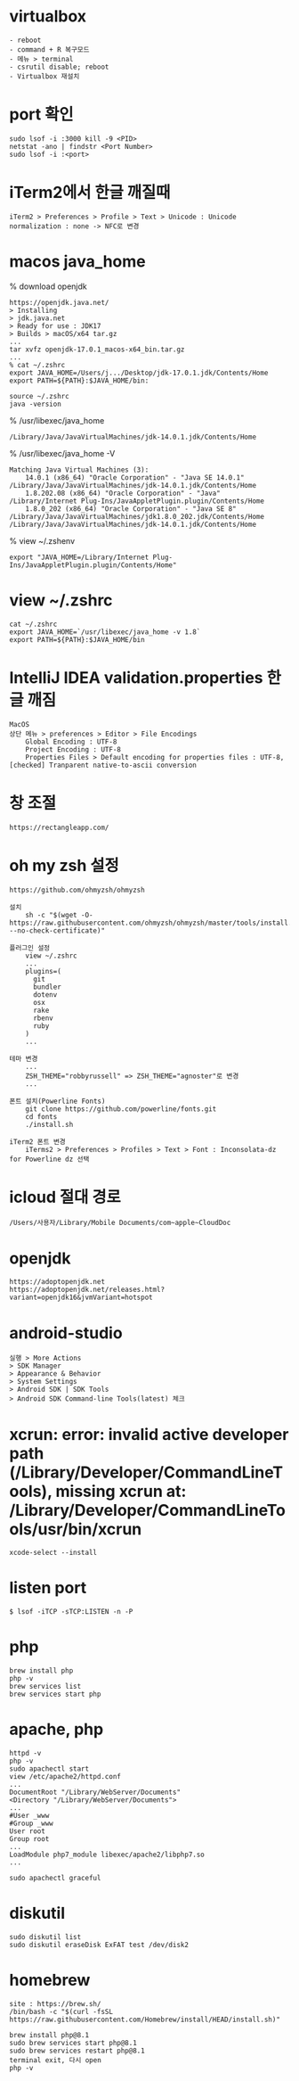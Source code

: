 # virtualbox

```
- reboot 
- command + R 복구모드
- 메뉴 > terminal
- csrutil disable; reboot
- Virtualbox 재설치 
```

# port 확인

```
sudo lsof -i :3000 kill -9 <PID>
netstat -ano | findstr <Port Number>
sudo lsof -i :<port>
```

# iTerm2에서 한글 깨질때
```
iTerm2 > Preferences > Profile > Text > Unicode : Unicode normalization : none -> NFC로 변경
```

# macos java_home

% download openjdk
```
https://openjdk.java.net/
> Installing
> jdk.java.net
> Ready for use : JDK17
> Builds > macOS/x64 tar.gz
...
tar xvfz openjdk-17.0.1_macos-x64_bin.tar.gz
...
% cat ~/.zshrc
export JAVA_HOME=/Users/j.../Desktop/jdk-17.0.1.jdk/Contents/Home
export PATH=${PATH}:$JAVA_HOME/bin:

source ~/.zshrc
java -version
```

% /usr/libexec/java_home
```
/Library/Java/JavaVirtualMachines/jdk-14.0.1.jdk/Contents/Home
```

% /usr/libexec/java_home -V
```
Matching Java Virtual Machines (3):
    14.0.1 (x86_64) "Oracle Corporation" - "Java SE 14.0.1" /Library/Java/JavaVirtualMachines/jdk-14.0.1.jdk/Contents/Home
    1.8.202.08 (x86_64) "Oracle Corporation" - "Java" /Library/Internet Plug-Ins/JavaAppletPlugin.plugin/Contents/Home
    1.8.0_202 (x86_64) "Oracle Corporation" - "Java SE 8" /Library/Java/JavaVirtualMachines/jdk1.8.0_202.jdk/Contents/Home
/Library/Java/JavaVirtualMachines/jdk-14.0.1.jdk/Contents/Home
```

% view ~/.zshenv
```
export "JAVA_HOME=/Library/Internet Plug-Ins/JavaAppletPlugin.plugin/Contents/Home"
```

# view ~/.zshrc
```
cat ~/.zshrc
export JAVA_HOME=`/usr/libexec/java_home -v 1.8`
export PATH=${PATH}:$JAVA_HOME/bin
```

# IntelliJ IDEA validation.properties 한글 깨짐 
```
MacOS
상단 메뉴 > preferences > Editor > File Encodings  
    Global Encoding : UTF-8
    Project Encoding : UTF-8
    Properties Files > Default encoding for properties files : UTF-8, [checked] Tranparent native-to-ascii conversion
```

# 창 조절
```
https://rectangleapp.com/
```

# oh my zsh 설정
```
https://github.com/ohmyzsh/ohmyzsh

설치 
    sh -c "$(wget -O- https://raw.githubusercontent.com/ohmyzsh/ohmyzsh/master/tools/install.sh --no-check-certificate)"

플러그인 설정
    view ~/.zshrc
    ...
    plugins=(
      git
      bundler
      dotenv
      osx
      rake
      rbenv
      ruby
    )
    ...

테마 변경 
    ...
    ZSH_THEME="robbyrussell" => ZSH_THEME="agnoster"로 변경 
    ...

폰트 설치(Powerline Fonts)
    git clone https://github.com/powerline/fonts.git
    cd fonts
    ./install.sh

iTerm2 폰트 변경
    iTerms2 > Preferences > Profiles > Text > Font : Inconsolata-dz for Powerline dz 선택 

```

# icloud 절대 경로

```
/Users/사용자/Library/Mobile Documents/com~apple~CloudDoc
```

# openjdk

```
https://adoptopenjdk.net
https://adoptopenjdk.net/releases.html?variant=openjdk16&jvmVariant=hotspot
```

# android-studio
```
실행 > More Actions 
> SDK Manager 
> Appearance & Behavior 
> System Settings 
> Android SDK | SDK Tools 
> Android SDK Command-line Tools(latest) 체크 
```
# xcrun: error: invalid active developer path (/Library/Developer/CommandLineTools), missing xcrun at: /Library/Developer/CommandLineTools/usr/bin/xcrun
```
xcode-select --install
```
# listen port
```
$ lsof -iTCP -sTCP:LISTEN -n -P
```

# php
```
brew install php
php -v
brew services list
brew services start php
```

# apache, php
```
httpd -v
php -v
sudo apachectl start
view /etc/apache2/httpd.conf
...
DocumentRoot "/Library/WebServer/Documents"
<Directory "/Library/WebServer/Documents">
...
#User _www
#Group _www
User root
Group root
...
LoadModule php7_module libexec/apache2/libphp7.so
...

sudo apachectl graceful
```
           
# diskutil
```
sudo diskutil list
sudo diskutil eraseDisk ExFAT test /dev/disk2
```

# homebrew
```
site : https://brew.sh/
/bin/bash -c "$(curl -fsSL https://raw.githubusercontent.com/Homebrew/install/HEAD/install.sh)"

brew install php@8.1
sudo brew services start php@8.1
sudo brew services restart php@8.1
terminal exit, 다시 open
php -v

```
